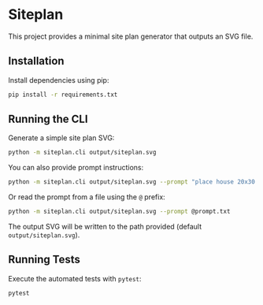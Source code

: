 # Siteplan

This project provides a minimal site plan generator that outputs an SVG file.

## Installation

Install dependencies using pip:

```bash
pip install -r requirements.txt
```

## Running the CLI

Generate a simple site plan SVG:

```bash
python -m siteplan.cli output/siteplan.svg
```

You can also provide prompt instructions:

```bash
python -m siteplan.cli output/siteplan.svg --prompt "place house 20x30 at 0,0"
```

Or read the prompt from a file using the `@` prefix:

```bash
python -m siteplan.cli output/siteplan.svg --prompt @prompt.txt
```

The output SVG will be written to the path provided (default `output/siteplan.svg`).

## Running Tests

Execute the automated tests with `pytest`:

```bash
pytest
```
